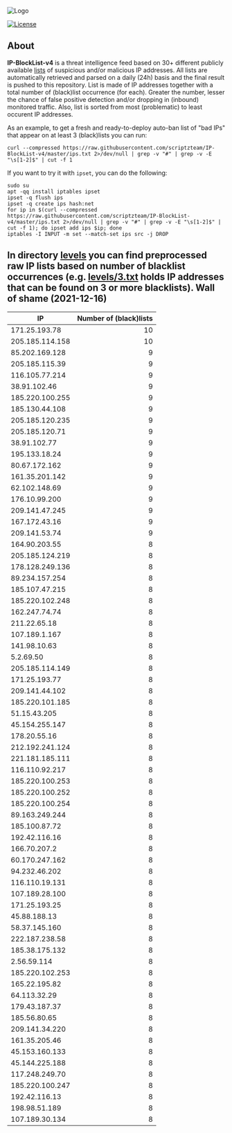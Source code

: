 ![Logo](https://i.imgur.com/PyKLAe7.png)

[![License](https://img.shields.io/badge/license-The_Unlicense-red.svg)](https://unlicense.org/)

About
----

**IP-BlockList-v4** is a threat intelligence feed based on 30+ different publicly available [lists](https://github.com/stamparm/maltrail) of suspicious and/or malicious IP addresses. All lists are automatically retrieved and parsed on a daily (24h) basis and the final result is pushed to this repository. List is made of IP addresses together with a total number of (black)list occurrence (for each). Greater the number, lesser the chance of false positive detection and/or dropping in (inbound) monitored traffic. Also, list is sorted from most (problematic) to least occurent IP addresses.

As an example, to get a fresh and ready-to-deploy auto-ban list of "bad IPs" that appear on at least 3 (black)lists you can run:

```
curl --compressed https://raw.githubusercontent.com/scriptzteam/IP-BlockList-v4/master/ips.txt 2>/dev/null | grep -v "#" | grep -v -E "\s[1-2]$" | cut -f 1
```

If you want to try it with `ipset`, you can do the following:

```
sudo su
apt -qq install iptables ipset
ipset -q flush ips
ipset -q create ips hash:net
for ip in $(curl --compressed https://raw.githubusercontent.com/scriptzteam/IP-BlockList-v4/master/ips.txt 2>/dev/null | grep -v "#" | grep -v -E "\s[1-2]$" | cut -f 1); do ipset add ips $ip; done
iptables -I INPUT -m set --match-set ips src -j DROP
```

In directory [levels](levels) you can find preprocessed raw IP lists based on number of blacklist occurrences (e.g. [levels/3.txt](levels/3.txt) holds IP addresses that can be found on 3 or more blacklists).
Wall of shame (2021-12-16)
----

|IP|Number of (black)lists|
|---|--:|
171.25.193.78|10
205.185.114.158|10
85.202.169.128|9
205.185.115.39|9
116.105.77.214|9
38.91.102.46|9
185.220.100.255|9
185.130.44.108|9
205.185.120.235|9
205.185.120.71|9
38.91.102.77|9
195.133.18.24|9
80.67.172.162|9
161.35.201.142|9
62.102.148.69|9
176.10.99.200|9
209.141.47.245|9
167.172.43.16|9
209.141.53.74|9
164.90.203.55|8
205.185.124.219|8
178.128.249.136|8
89.234.157.254|8
185.107.47.215|8
185.220.102.248|8
162.247.74.74|8
211.22.65.18|8
107.189.1.167|8
141.98.10.63|8
5.2.69.50|8
205.185.114.149|8
171.25.193.77|8
209.141.44.102|8
185.220.101.185|8
51.15.43.205|8
45.154.255.147|8
178.20.55.16|8
212.192.241.124|8
221.181.185.111|8
116.110.92.217|8
185.220.100.253|8
185.220.100.252|8
185.220.100.254|8
89.163.249.244|8
185.100.87.72|8
192.42.116.16|8
166.70.207.2|8
60.170.247.162|8
94.232.46.202|8
116.110.19.131|8
107.189.28.100|8
171.25.193.25|8
45.88.188.13|8
58.37.145.160|8
222.187.238.58|8
185.38.175.132|8
2.56.59.114|8
185.220.102.253|8
165.22.195.82|8
64.113.32.29|8
179.43.187.37|8
185.56.80.65|8
209.141.34.220|8
161.35.205.46|8
45.153.160.133|8
45.144.225.188|8
117.248.249.70|8
185.220.100.247|8
192.42.116.13|8
198.98.51.189|8
107.189.30.134|8
